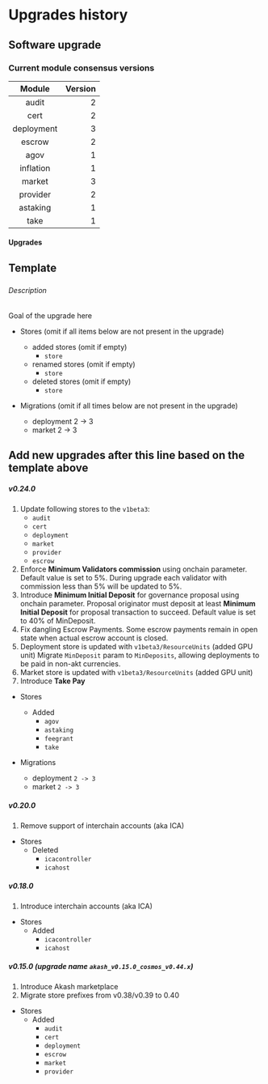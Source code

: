 # Upgrades history

## Software upgrade

### Current module consensus versions

|   Module   | Version |
|:----------:|--------:|
|   audit    |       2 |
|    cert    |       2 |
| deployment |       3 |
|   escrow   |       2 |
|    agov    |       1 |
| inflation  |       1 |
|   market   |       3 |
|  provider  |       2 |
|  astaking  |       1 |
|    take    |       1 |

#### Upgrades

Template
-----

##### <Upgrade name>

###### Description

Goal of the upgrade here

- Stores (omit if all items below are not present in the upgrade)
    - added stores (omit if empty)
        - `store`
    - renamed stores (omit if empty)
        - `store`
    - deleted stores (omit if empty)
        - `store`

- Migrations (omit if all times below are not present in the upgrade)
    - deployment 2 -> 3
    - market 2 -> 3

Add new upgrades after this line based on the template above
-----

##### v0.24.0

1. Update following stores to the `v1beta3`:
    - `audit`
    - `cert`
    - `deployment`
    - `market`
    - `provider`
    - `escrow`
2. Enforce **Minimum Validators commission** using onchain parameter. Default value is set to 5%.
   During upgrade each validator with commission less than 5% will be updated to 5%.
3. Introduce **Minimum Initial Deposit** for governance proposal using onchain parameter.
   Proposal originator must deposit at least **Minimum Initial Deposit** for proposal transaction to succeed. Default value is set to 40% of MinDeposit.
4. Fix dangling Escrow Payments. Some escrow payments remain in open state when actual escrow account is closed.
5. Deployment store is updated with `v1beta3/ResourceUnits` (added GPU unit)
   Migrate `MinDeposit` param to `MinDeposits`, allowing deployments to be paid in non-akt currencies.
6. Market store is updated with `v1beta3/ResourceUnits` (added GPU unit)
7. Introduce **Take Pay**

- Stores
    - Added
        - `agov`
        - `astaking`
        - `feegrant`
        - `take`

- Migrations
    - deployment `2 -> 3`
    - market `2 -> 3`

##### v0.20.0

1. Remove support of interchain accounts (aka ICA)

- Stores
    - Deleted
        - `icacontroller`
        - `icahost`

##### v0.18.0

1. Introduce interchain accounts (aka ICA)

- Stores
    - Added
        - `icacontroller`
        - `icahost`

##### v0.15.0 (upgrade name `akash_v0.15.0_cosmos_v0.44.x`)

1. Introduce Akash marketplace
2. Migrate store prefixes from v0.38/v0.39 to 0.40

- Stores
    - Added
      - `audit`
      - `cert`
      - `deployment`
      - `escrow`
      - `market`
      - `provider` 
